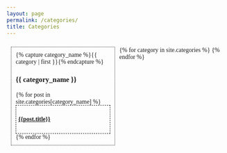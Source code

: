 ```yaml
---
layout: page
permalink: /categories/
title: Categories
---
```

<div id="archives" style = "font-family: 'Fredericka the Great';" >
<!-- <table style="border: 1px dashed;"> -->
{% for category in site.categories %}
<div class="archive-group" >
  {% capture category_name %}{{ category | first }}{% endcapture %}
  <div id="#{{ category_name | slugize }}" ></div>
  <h3 class="category-head" >{{ category_name }}</h3>
  <a name="{{ category_name | slugize }}"></a>
  {% for post in site.categories[category_name] %}
  <article class="archive-item">
    <h4>
        <a href="{{ site.baseurl }}{{ post.url }}">{{post.title}}</a>
    </h4>
  </article>
  {% endfor %}    
</div>
{% endfor %}
</div>
<br><br>
<style>
  #archives {
    margin-bottom:10px;
    padding: 10px 10px;
  }
  .archive-group {
    float: left;
    width:45%;
    padding: 10px 10px;
    border:0.5px dotted ;
    margin-right:10px;
    margin-bottom:10px;
    align-items:center;
  }
  .archive-item {
    background-color: var(--paper-color-less);
    border:1px dashed;
    padding: 5px;
    font-size:14px
  }
  .archive-item:nth-child(n+2) {
    margin-top: -1px;
  }


</style>